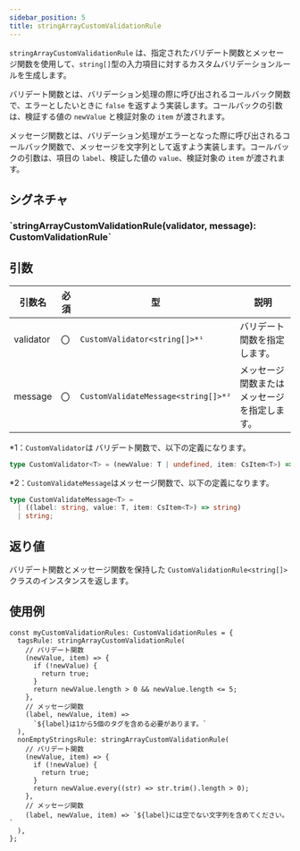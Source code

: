 ```yaml
---
sidebar_position: 5
title: stringArrayCustomValidationRule
---
```


`stringArrayCustomValidationRule` は、指定されたバリデート関数とメッセージ関数を使用して、`string[]`型の入力項目に対するカスタムバリデーションルールを生成します。

バリデート関数とは、バリデーション処理の際に呼び出されるコールバック関数で、エラーとしたいときに `false` を返すよう実装します。コールバックの引数は、検証する値の `newValue` と検証対象の `item` が渡されます。

メッセージ関数とは、バリデーション処理がエラーとなった際に呼び出されるコールバック関数で、メッセージを文字列として返すよう実装します。コールバックの引数は、項目の `label`、検証した値の `value`、検証対象の `item` が渡されます。

## シグネチャ

<h3>`stringArrayCustomValidationRule(validator, message): CustomValidationRule<string[]>`</h3>

## 引数

| 引数名    | 必須 | 型                                  | 説明                                         |
| --------- | ---- | ----------------------------------- | -------------------------------------------- |
| validator | 〇   | `CustomValidator<string[]>*¹`       | バリデート関数を指定します。                 |
| message   | 〇   | `CustomValidateMessage<string[]>*²` | メッセージ関数またはメッセージを指定します。 |

\*1：`CustomValidator`は バリデート関数で、以下の定義になります。

```ts
type CustomValidator<T> = (newValue: T | undefined, item: CsItem<T>) => boolean;
```

\*2：`CustomValidateMessage`はメッセージ関数で、以下の定義になります。

```ts
type CustomValidateMessage<T> =
  | ((label: string, value: T, item: CsItem<T>) => string)
  | string;
```

## 返り値

バリデート関数とメッセージ関数を保持した `CustomValidationRule<string[]>` クラスのインスタンスを返します。

## 使用例

```tsx
const myCustomValidationRules: CustomValidationRules = {
  tagsRule: stringArrayCustomValidationRule(
    // バリデート関数
    (newValue, item) => {
      if (!newValue) {
        return true;
      }
      return newValue.length > 0 && newValue.length <= 5;
    },
    // メッセージ関数
    (label, newValue, item) =>
      `${label}は1から5個のタグを含める必要があります。`
  ),
  nonEmptyStringsRule: stringArrayCustomValidationRule(
    // バリデート関数
    (newValue, item) => {
      if (!newValue) {
        return true;
      }
      return newValue.every((str) => str.trim().length > 0);
    },
    // メッセージ関数
    (label, newValue, item) => `${label}には空でない文字列を含めてください。`
  ),
};
```
